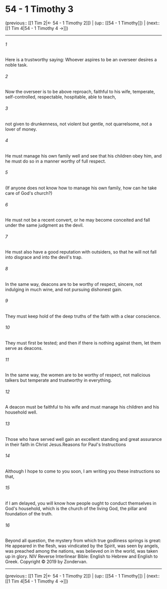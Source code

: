 # 54 - 1 Timothy 3

(previous:: [[1 Tim 2|← 54 - 1 Timothy 2]]) | (up:: [[54 - 1 Timothy]]) | (next:: [[1 Tim 4|54 - 1 Timothy 4 →]])

***


###### 1 
Here is a trustworthy saying: Whoever aspires to be an overseer desires a noble task. 

###### 2 
Now the overseer is to be above reproach, faithful to his wife, temperate, self-controlled, respectable, hospitable, able to teach, 

###### 3 
not given to drunkenness, not violent but gentle, not quarrelsome, not a lover of money. 

###### 4 
He must manage his own family well and see that his children obey him, and he must do so in a manner worthy of full respect. 

###### 5 
(If anyone does not know how to manage his own family, how can he take care of God's church?) 

###### 6 
He must not be a recent convert, or he may become conceited and fall under the same judgment as the devil. 

###### 7 
He must also have a good reputation with outsiders, so that he will not fall into disgrace and into the devil's trap. 

###### 8 
In the same way, deacons are to be worthy of respect, sincere, not indulging in much wine, and not pursuing dishonest gain. 

###### 9 
They must keep hold of the deep truths of the faith with a clear conscience. 

###### 10 
They must first be tested; and then if there is nothing against them, let them serve as deacons. 

###### 11 
In the same way, the women are to be worthy of respect, not malicious talkers but temperate and trustworthy in everything. 

###### 12 
A deacon must be faithful to his wife and must manage his children and his household well. 

###### 13 
Those who have served well gain an excellent standing and great assurance in their faith in Christ Jesus.Reasons for Paul's Instructions 

###### 14 
Although I hope to come to you soon, I am writing you these instructions so that, 

###### 15 
if I am delayed, you will know how people ought to conduct themselves in God's household, which is the church of the living God, the pillar and foundation of the truth. 

###### 16 
Beyond all question, the mystery from which true godliness springs is great: He appeared in the flesh, was vindicated by the Spirit, was seen by angels, was preached among the nations, was believed on in the world, was taken up in glory. NIV Reverse Interlinear Bible: English to Hebrew and English to Greek. Copyright © 2019 by Zondervan.

***

(previous:: [[1 Tim 2|← 54 - 1 Timothy 2]]) | (up:: [[54 - 1 Timothy]]) | (next:: [[1 Tim 4|54 - 1 Timothy 4 →]])
